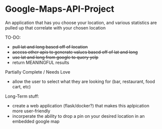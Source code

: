 # Google-Maps-API-Project
An application that has you choose your location, and various statistics are pulled up that correlate with your chosen location

TO-DO:
- ~~pull lat and long based off of location~~
- ~~access other apis to generate values based off of lat and long~~
- ~~use lat and long from google to query yelp~~
- return MEANINGFUL results

Partially Complete / Needs Love
- allow the user to select what they are looking for (bar, restaurant, food cart, etc)


Long-Term stuff:
- create a web application (flask/docker?) that makes this aplpication more user-friendly
- incorperate the ability to drop a pin on your desired location in an embedded google map
